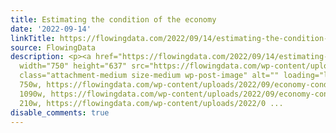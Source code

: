 ```yaml
---
title: Estimating the condition of the economy
date: '2022-09-14'
linkTitle: https://flowingdata.com/2022/09/14/estimating-the-condition-of-the-economy/
source: FlowingData
description: <p><a href="https://flowingdata.com/2022/09/14/estimating-the-condition-of-the-economy/"><img
  width="750" height="637" src="https://flowingdata.com/wp-content/uploads/2022/09/economy-condition-750x637.png"
  class="attachment-medium size-medium wp-post-image" alt="" loading="lazy" srcset="https://flowingdata.com/wp-content/uploads/2022/09/economy-condition-750x637.png
  750w, https://flowingdata.com/wp-content/uploads/2022/09/economy-condition-1090x926.png
  1090w, https://flowingdata.com/wp-content/uploads/2022/09/economy-condition-210x178.png
  210w, https://flowingdata.com/wp-content/uploads/2022/0 ...
disable_comments: true
---
```

<p><a href="https://flowingdata.com/2022/09/14/estimating-the-condition-of-the-economy/"><img width="750" height="637" src="https://flowingdata.com/wp-content/uploads/2022/09/economy-condition-750x637.png" class="attachment-medium size-medium wp-post-image" alt="" loading="lazy" srcset="https://flowingdata.com/wp-content/uploads/2022/09/economy-condition-750x637.png 750w, https://flowingdata.com/wp-content/uploads/2022/09/economy-condition-1090x926.png 1090w, https://flowingdata.com/wp-content/uploads/2022/09/economy-condition-210x178.png 210w, https://flowingdata.com/wp-content/uploads/2022/0 ...